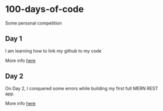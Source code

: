 # 100-days-of-code
Some personal competition

## Day 1
I am learning how to link my github to my code

More info [here](Day1/Day1.md)

## Day 2
On Day 2, I conquered some errors while building my first full MERN REST app.

More info [here](Day2/Day2.md)